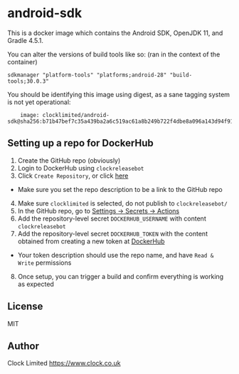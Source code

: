 # android-sdk

This is a docker image which contains the Android SDK, OpenJDK 11, and Gradle 4.5.1.

You can alter the versions of build tools like so: (ran in the context of the container)

```
sdkmanager "platform-tools" "platforms;android-28" "build-tools;30.0.3"
```

You should be identifying this image using digest, as a sane tagging system is not yet operational:

```
    image: clocklimited/android-sdk@sha256:b71b47bef7c35a439ba2a6c519ac61a8b249b722f4dbe8a096a143d94f91fe0d
```

## Setting up a repo for DockerHub

1. Create the GitHub repo (obviously)
2. Login to DockerHub using `clockreleasebot`
3. Click `Create Repository`, or click [here](https://hub.docker.com/repository/create?namespace=clocklimited)
 - Make sure you set the repo description to be a link to the GitHub repo
4. Make sure `clocklimited` is selected, do not publish to `clockreleasebot/`
5. In the GitHub repo, go to [Settings -> Secrets -> Actions](https://github.com/clocklimited/android-sdk/settings/secrets/actions)
6. Add the repository-level secret `DOCKERHUB_USERNAME` with content `clockreleasebot`
7. Add the repository-level secret `DOCKERHUB_TOKEN` with the content obtained from creating a new token at [DockerHub](https://hub.docker.com/settings/security?generateToken=true)
 - Your token description should use the repo name, and have `Read & Write` permissions
8. Once setup, you can trigger a build and confirm everything is working as expected

## License

MIT

## Author

Clock Limited <https://www.clock.co.uk>
